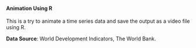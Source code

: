 #### Animation Using R

This is a try to animate a time series data and save the output as a video file using R.

**Data Source**: World Development Indicators, The World Bank.
